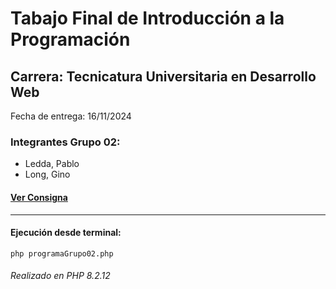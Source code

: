 # Tabajo Final de Introducción a la Programación
## Carrera: Tecnicatura Universitaria en Desarrollo Web
 Fecha de entrega: 16/11/2024

### Integrantes Grupo 02:
- Ledda, Pablo
- Long, Gino

#### [Ver Consigna](https://github.com/ginolong/tpf-ip-unco-2024/blob/main/doc/Trabajo%20Final.pdf)
---
#### Ejecución desde terminal:

`php programaGrupo02.php`

###### Realizado en PHP 8.2.12
